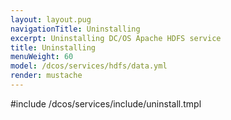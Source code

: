 ```yaml
---
layout: layout.pug
navigationTitle: Uninstalling 
excerpt: Uninstalling DC/OS Apache HDFS service
title: Uninstalling 
menuWeight: 60
model: /dcos/services/hdfs/data.yml
render: mustache
---
```


#include /dcos/services/include/uninstall.tmpl
